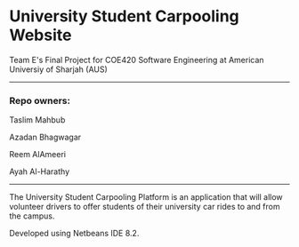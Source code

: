 # University Student Carpooling Website
Team E's Final Project for COE420 Software Engineering at American Universiy of Sharjah (AUS)
***
### Repo owners:

Taslim Mahbub 

Azadan Bhagwagar

Reem AlAmeeri

Ayah Al-Harathy
***
The University Student Carpooling Platform is an application that will allow volunteer drivers to offer students of their university car rides to and from the campus. 

Developed using Netbeans IDE 8.2.
